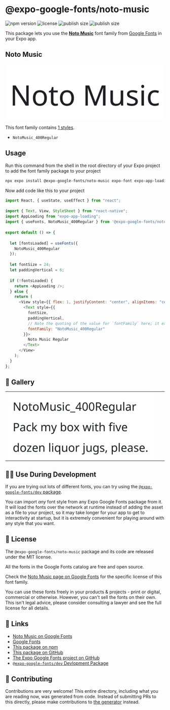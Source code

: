 # @expo-google-fonts/noto-music

![npm version](https://flat.badgen.net/npm/v/@expo-google-fonts/noto-music)
![license](https://flat.badgen.net/github/license/expo/google-fonts)
![publish size](https://flat.badgen.net/packagephobia/install/@expo-google-fonts/noto-music)
![publish size](https://flat.badgen.net/packagephobia/publish/@expo-google-fonts/noto-music)

This package lets you use the [**Noto Music**](https://fonts.google.com/specimen/Noto+Music) font family from [Google Fonts](https://fonts.google.com/) in your Expo app.

## Noto Music

![Noto Music](./font-family.png)

This font family contains [1 styles](#-gallery).

- `NotoMusic_400Regular`

## Usage

Run this command from the shell in the root directory of your Expo project to add the font family package to your project

```sh
npx expo install @expo-google-fonts/noto-music expo-font expo-app-loading
```

Now add code like this to your project

```js
import React, { useState, useEffect } from "react";

import { Text, View, StyleSheet } from "react-native";
import AppLoading from "expo-app-loading";
import { useFonts, NotoMusic_400Regular } from '@expo-google-fonts/noto-music';

export default () => {

  let [fontsLoaded] = useFonts({
    NotoMusic_400Regular
  });

  let fontSize = 24;
  let paddingVertical = 6;

  if (!fontsLoaded) {
    return <AppLoading />;
  } else {
    return (
      <View style={{ flex: 1, justifyContent: "center", alignItems: "center" }}>
        <Text style={{
          fontSize,
          paddingVertical,
          // Note the quoting of the value for `fontFamily` here; it expects a string!
          fontFamily: "NotoMusic_400Regular"
        }}>
          Noto Music Regular
        </Text>
      </View>
    );
  }
};
```

## 🔡 Gallery


||||
|-|-|-|
|![NotoMusic_400Regular](./NotoMusic_400Regular.ttf.png)||||


## 👩‍💻 Use During Development

If you are trying out lots of different fonts, you can try using the [`@expo-google-fonts/dev` package](https://github.com/expo/google-fonts/tree/master/font-packages/dev#readme).

You can import _any_ font style from any Expo Google Fonts package from it. It will load the fonts over the network at runtime instead of adding the asset as a file to your project, so it may take longer for your app to get to interactivity at startup, but it is extremely convenient for playing around with any style that you want.


## 📖 License

The `@expo-google-fonts/noto-music` package and its code are released under the MIT license.

All the fonts in the Google Fonts catalog are free and open source.

Check the [Noto Music page on Google Fonts](https://fonts.google.com/specimen/Noto+Music) for the specific license of this font family.

You can use these fonts freely in your products & projects - print or digital, commercial or otherwise. However, you can't sell the fonts on their own. This isn't legal advice, please consider consulting a lawyer and see the full license for all details.

## 🔗 Links

- [Noto Music on Google Fonts](https://fonts.google.com/specimen/Noto+Music)
- [Google Fonts](https://fonts.google.com/)
- [This package on npm](https://www.npmjs.com/package/@expo-google-fonts/noto-music)
- [This package on GitHub](https://github.com/expo/google-fonts/tree/master/font-packages/noto-music)
- [The Expo Google Fonts project on GitHub](https://github.com/expo/google-fonts)
- [`@expo-google-fonts/dev` Devlopment Package](https://github.com/expo/google-fonts/tree/master/font-packages/dev)

## 🤝 Contributing

Contributions are very welcome! This entire directory, including what you are reading now, was generated from code. Instead of submitting PRs to this directly, please make contributions to [the generator](https://github.com/expo/google-fonts/tree/master/packages/generator) instead.
